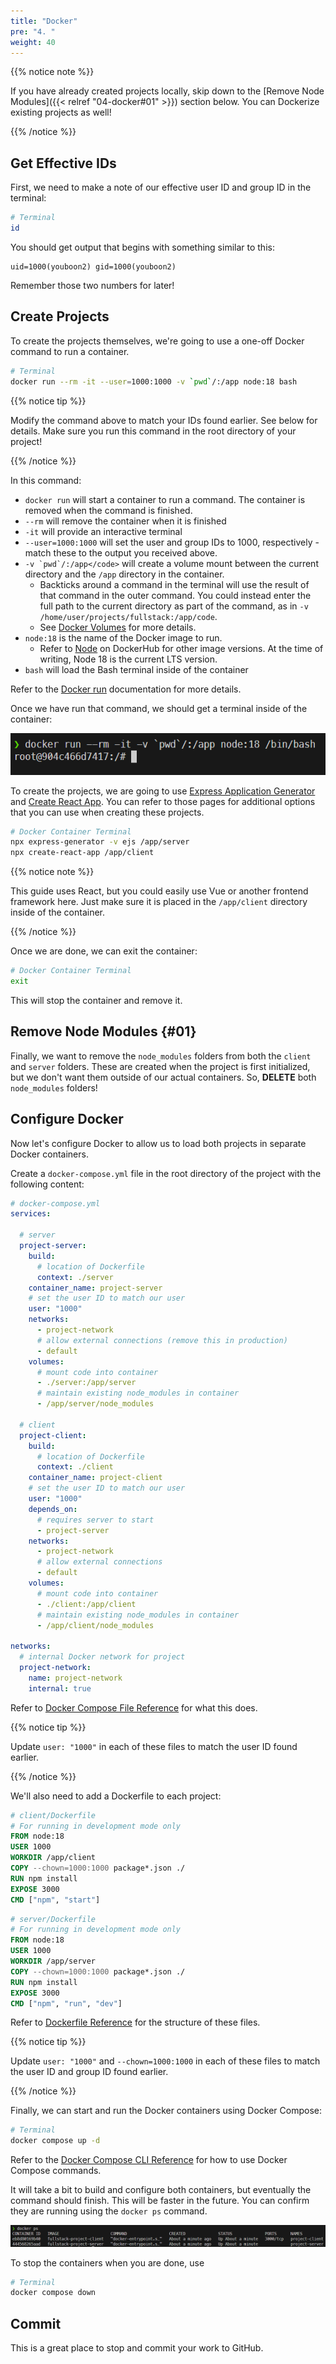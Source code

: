 ```yaml
---
title: "Docker"
pre: "4. "
weight: 40
---
```


{{% notice note %}}

If you have already created projects locally, skip down to the [Remove Node Modules]({{< relref "04-docker#01" >}}) section below. You can Dockerize existing projects as well! 

{{% /notice %}}

## Get Effective IDs

First, we need to make a note of our effective user ID and group ID in the terminal:

```bash
# Terminal
id
```

You should get output that begins with something similar to this:

```
uid=1000(youboon2) gid=1000(youboon2)
```

Remember those two numbers for later!

## Create Projects

To create the projects themselves, we're going to use a one-off Docker command to run a container. 

```bash
# Terminal
docker run --rm -it --user=1000:1000 -v `pwd`/:/app node:18 bash
```

{{% notice tip %}}

Modify the command above to match your IDs found earlier. See below for details. Make sure you run this command in the root directory of your project!

{{% /notice %}}

In this command:

* `docker run` will start a container to run a command. The container is removed when the command is finished.
* `--rm` will remove the container when it is finished
* `-it` will provide an interactive terminal
* `--user=1000:1000` will set the user and group IDs to 1000, respectively - match these to the output you received above.
* ``-v `pwd`/:/app</code>`` will create a volume mount between the current directory and the `/app` directory in the container.
  * Backticks around a command in the terminal will use the result of that command in the outer command. You could instead enter the full path to the current directory as part of the command, as in `-v /home/user/projects/fullstack:/app/code`.
  * See [Docker Volumes](https://docs.docker.com/storage/volumes/) for more details.
* `node:18` is the name of the Docker image to run.
  * Refer to [Node](https://hub.docker.com/_/node/) on DockerHub for other image versions. At the time of writing, Node 18 is the current LTS version.
* `bash` will load the Bash terminal inside of the container

Refer to the [Docker run](https://docs.docker.com/engine/reference/commandline/run/) documentation for more details.

Once we have run that command, we should get a terminal inside of the container:

![Docker Terminal](images/terminal.png)

To create the projects, we are going to use [Express Application Generator](https://expressjs.com/en/starter/generator.html) and [Create React App](https://create-react-app.dev/). You can refer to those pages for additional options that you can use when creating these projects.

```bash
# Docker Container Terminal
npx express-generator -v ejs /app/server
npx create-react-app /app/client
```

{{% notice note %}}

This guide uses React, but you could easily use Vue or another frontend framework here. Just make sure it is placed in the `/app/client` directory inside of the container.

{{% /notice %}}

Once we are done, we can exit the container:

```bash
# Docker Container Terminal
exit
```

This will stop the container and remove it.

## Remove Node Modules {#01}

Finally, we want to remove the `node_modules` folders from both the `client` and `server` folders. These are created when the project is first initialized, but we don't want them outside of our actual containers. So, **DELETE** both `node_modules` folders!

## Configure Docker

Now let's configure Docker to allow us to load both projects in separate Docker containers.

Create a `docker-compose.yml` file in the root directory of the project with the following content:

```yml
# docker-compose.yml
services:
  
  # server
  project-server:
    build:
      # location of Dockerfile
      context: ./server
    container_name: project-server
    # set the user ID to match our user
    user: "1000"
    networks:
      - project-network
      # allow external connections (remove this in production)
      - default
    volumes:
      # mount code into container
      - ./server:/app/server
      # maintain existing node_modules in container
      - /app/server/node_modules
  
  # client
  project-client:
    build:
      # location of Dockerfile
      context: ./client
    container_name: project-client
    # set the user ID to match our user
    user: "1000"
    depends_on:
      # requires server to start
      - project-server
    networks:
      - project-network
      # allow external connections
      - default
    volumes:
      # mount code into container
      - ./client:/app/client
      # maintain existing node_modules in container
      - /app/client/node_modules

networks:
  # internal Docker network for project
  project-network:
    name: project-network
    internal: true
```

Refer to [Docker Compose File Reference](https://docs.docker.com/compose/compose-file/compose-file-v3/) for what this does.

{{% notice tip %}}

Update `user: "1000"` in each of these files to match the user ID found earlier.

{{% /notice %}}

We'll also need to add a Dockerfile to each project:

```dockerfile
# client/Dockerfile
# For running in development mode only
FROM node:18
USER 1000
WORKDIR /app/client
COPY --chown=1000:1000 package*.json ./
RUN npm install
EXPOSE 3000
CMD ["npm", "start"]
```

```dockerfile
# server/Dockerfile
# For running in development mode only
FROM node:18
USER 1000
WORKDIR /app/server
COPY --chown=1000:1000 package*.json ./
RUN npm install
EXPOSE 3000
CMD ["npm", "run", "dev"]
```

Refer to [Dockerfile Reference](https://docs.docker.com/engine/reference/builder/) for the structure of these files.

{{% notice tip %}}

Update `user: "1000"` and `--chown=1000:1000` in each of these files to match the user ID and group ID found earlier.

{{% /notice %}}

Finally, we can start and run the Docker containers using Docker Compose:

```bash
# Terminal
docker compose up -d
```

Refer to the [Docker Compose CLI Reference](https://docs.docker.com/compose/reference/) for how to use Docker Compose commands. 


It will take a bit to build and configure both containers, but eventually the command should finish. This will be faster in the future. You can confirm they are running using the `docker ps` command.

![Docker PS](images/docker_ps.png)

To stop the containers when you are done, use

```bash
# Terminal
docker compose down
```

## Commit

This is a great place to stop and commit your work to GitHub. 